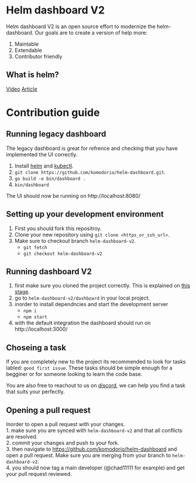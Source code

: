 # Helm dashboard V2
Helm dashboard V2 is an open source effort to modernize the helm-dashboard.
Our goals are to create a version of help more:
1. Maintable 
2. Extendable
3. Contributor friendly 


## What is helm?
[Video](https://www.youtube.com/watch?v=fy8SHvNZGeE)
[Article](https://kruschecompany.com/helm-kubernetes/)

# Contribution guide

## Running legacy dashboard
The legacy dashboard is great for refrence and checking that you have implemented the UI correctly.

1. Install [helm](https://helm.sh/docs/intro/install/) and [kubectl](https://kubernetes.io/docs/tasks/tools/).
2. `git clone https://github.com/komodorio/helm-dashboard.git`.
3. `go build -o bin/dashboard .`
4. `bin/dashboard`

The UI should now be running on http://localhost:8080/

## Setting up your development environment

1. First you should fork this repositroy.
2. Clone your new repository using `git clone <https_or_ssh_url>`.
3. Make sure to checkout branch `helm-dashboard-v2`.
    - `git fetch`
    - `git checkout helm-dashboard-v2`


## Running dashboard V2

1. first make sure you cloned the project correctly. This is explained on [this stage]([helm-dashboard-v2/dashboard](https://github.com/komodorio/helm-dashboard/tree/helm-dashboard-v2/dashboard#setting-up-your-development-environment)).
2. go to `helm-dashboard-v2/dashboard` in your local project.
3. inorder to install dependncies and start the development server
    - `npm i`
    - `npm start`
4. with the default integration the dashboard should run on http://localhost:3000/ 


## Choseing a task
If you are completely new to the project its recommended to look for tasks labled: `good first issue`.
These tasks should be simple enough for a begginer or for someone looking to learn the code base.

You are also free to reachout to us on [discord](https://discord.gg/udRezxKt), we can help you find a task that suits your perfectly.

## Opening a pull request
Inorder to open a pull request with your changes. \
    1. make sure you are synced with `helm-dashboard-v2` and that all conflicts are resolved. \
    2. commit your changes and push to your fork. \
    3. then navigate to https://github.com/komodorio/helm-dashboard and open a pull request. Make sure you are merging from your branch to `helm-dashboard-v2`. \
    4. you should now tag a main developer (@chad11111
 for example) and get your pull request reviewed.
